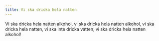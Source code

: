 ```yaml
---
title: Vi ska dricka hela natten
---
```


Vi ska dricka hela natten alkohol,
vi ska dricka hela natten alkohol,
vi ska dricka hela natten,
vi ska inte dricka vatten,
vi ska dricka hela natten alkohol!
